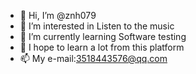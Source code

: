 - 👋 Hi, I’m @znh079
- 👀 I’m interested in Listen to the music
- 🌱 I’m currently learning Software testing
- 💞️ I hope to learn a lot from this platform
- 📫 My e-mail:3518443576@qq.com

<!---
znh079/znh079 is a ✨ special ✨ repository because its `README.md` (this file) appears on your GitHub profile.
You can click the Preview link to take a look at your changes.
--->
